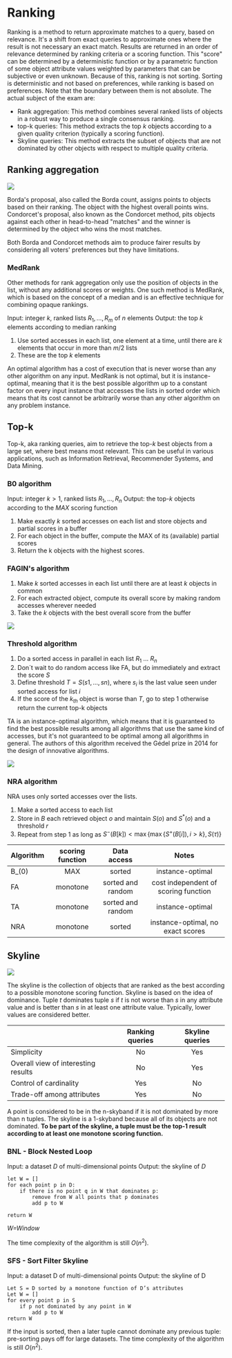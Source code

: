 # Ranking 

Ranking is a method to return approximate matches to a query, based on relevance. It's a shift from exact queries to approximate ones where the result is not necessary an exact match. Results are returned in an order of relevance determined by ranking criteria or a scoring function. This "score" can be determined by a deterministic function or by a parametric function of some object attribute values weighted by parameters that can be subjective or even unknown.
Because of this, ranking is not sorting. Sorting is deterministic and not based on preferences, while ranking is based on preferences. Note that the boundary between them is not absolute.
The actual subject of the exam are: 

- Rank aggregation: This method combines several ranked lists of objects in a robust way to produce a single consensus ranking. 
- top-k queries: This method extracts the top $k$ objects according to a given quality criterion (typically a scoring function). 
- Skyline queries: This method extracts the subset of objects that are not dominated by other objects with respect to multiple quality criteria.


## Ranking aggregation

![](images/87dc79c68a7945adb51104dc9da8e3df.png)

Borda's proposal, also called the Borda count, assigns points to objects based on their ranking. The object with the highest overall points wins. Condorcet's proposal, also known as the Condorcet method, pits objects against each other in head-to-head "matches" and the winner is determined by the object who wins the most matches. 

Both Borda and Condorcet methods aim to produce fairer results by considering all voters' preferences but they have limitations.

### MedRank

Other methods for rank aggregation only use the position of objects in the list, without any additional scores or weights.
One such method is MedRank, which is based on the concept of a median and is an effective technique for combining opaque rankings.

Input: integer $k$, ranked lists $R_1, …, R_m$ of $n$ elements
Output: the top $k$ elements according to median ranking
1. Use sorted accesses in each list, one element at a time, until there are $k$ elements that occur in more than $m/2$ lists
2. These are the top $k$ elements

An optimal algorithm has a cost of execution that is never worse than any other algorithm on any input. MedRank is not optimal, but it is instance-optimal, meaning that it is the best possible algorithm up to a constant factor on every input instance that accesses the lists in sorted order which means that its cost cannot be arbitrarily worse than any other algorithm on any problem instance.

## Top-k 

Top-k, aka ranking queries, aim to retrieve the top-$k$ best objects from a large set, where best means most relevant. 
This can be useful in various applications, such as Information Retrieval, Recommender Systems, and Data Mining.

### B0 algorithm 

Input: integer $k > 1$, ranked lists $R_1, ..., R_n$
Output: the top-$k$ objects according to the $MAX$ scoring function

1. Make exactly $k$ sorted accesses on each list and store objects and partial scores in a buffer
2.  For each object in the buffer, compute the MAX of its (available) partial scores
3.  Return the k objects with the highest scores. 

### FAGIN's algorithm 

1. Make $k$ sorted accesses in each list until there are at least $k$ objects in common
2. For each extracted object, compute its overall score by making random accesses wherever needed
3. Take the $k$ objects with the best overall score from the buffer

![](images/426eee0feaa87d17de14a0467a442fc9.png)


### Threshold algorithm

1. Do a sorted access in parallel in each list $R_1$ ... $R_n$
2. Don´t wait to do random access like FA, but do immediately and extract the score $S$
3. Define threshold $T=S(s1, ..., sn)$, where $s_i$ is the last value seen under sorted access for list $i$ 
4. If the score of the $k_{th}$ object is worse than $T$, go to step 1 otherwise return the current top-k objects

TA is an instance-optimal algorithm, which means that it is guaranteed to find the best possible results among all algorithms that use the same kind of accesses, but it's not guaranteed to be optimal among all algorithms in general. The authors of this algorithm received the Gédel prize in 2014 for the design of innovative algorithms.

![](images/4258c89ef73aae5c6da7368377efbee1.png)


### NRA algorithm 

NRA uses only sorted accesses over the lists. 

1. Make a sorted access to each list
2. Store in $B$ each retrieved object $o$ and maintain $S(o)$ and $S^*(o)$ and a threshold $r$
3. Repeat from step 1 as long as $S^-(B[k]) < \max \{ \max \{ S^+(B[i]), i> k \}, S(\tau) \}$ 

| Algorithm | scoring function | Data access | Notes |
| :--- | :---: | :---: | :---: |
| B_(0) | MAX | sorted | instance-optimal |
| FA | monotone | sorted and random | cost independent of scoring function |
| TA | monotone | sorted and random | instance-optimal |
| NRA | monotone | sorted | instance-optimal, no exact scores |


## Skyline

![](images/fed5beae815a79a7bf11963da81d2571.png)

The skyline is the collection of objects that are ranked as the best according to a possible monotone scoring function. 
Skyline is based on the idea of dominance. 
Tuple $t$ dominates tuple $s$ if $t$ is not worse than $s$ in any attribute value and is better than $s$ in at least one attribute value. Typically, lower values are considered better.

|  | Ranking queries | Skyline queries |
| :--- | :---: | :---: |
| Simplicity | No | Yes |
| Overall view of interesting results | No | Yes |
| Control of cardinality | Yes | No |
| Trade-off among attributes | Yes | No |

A point is considered to be in the n-skyband if it is not dominated by more than n tuples. The skyline is a 1-skyband because all of its objects are not dominated. **To be part of the skyline, a tuple must be the top-1 result according to at least one monotone scoring function.**


### BNL - Block Nested Loop

Input: a dataset $D$ of multi-dimensional points
Output: the skyline of $D$

````
let W = []
for each point p in D:
    if there is no point q in W that dominates p:
        remove from W all points that p dominates
        add p to W

return W
````

*W=Window*

The time complexity of the algorithm is still $O(n^2)$.

### SFS - Sort Filter Skyline

Input: a dataset D of multi-dimensional points
Output: the skyline of D

````
Let S = D sorted by a monotone function of D’s attributes
Let W = []
for every point p in S
	if p not dominated by any point in W
		add p to W
return W
````

If the input is sorted, then a later tuple cannot dominate any previous tuple: pre-sorting pays off for large datasets. The time complexity of the algorithm is still $O(n^2)$.
